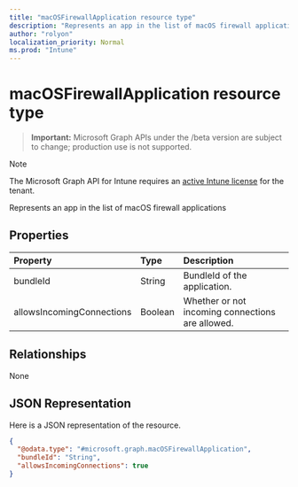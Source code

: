 ```yaml
---
title: "macOSFirewallApplication resource type"
description: "Represents an app in the list of macOS firewall applications"
author: "rolyon"
localization_priority: Normal
ms.prod: "Intune"
---
```


# macOSFirewallApplication resource type

> **Important:** Microsoft Graph APIs under the /beta version are subject to change; production use is not supported.

> [!NOTE]
> The Microsoft Graph API for Intune requires an [active Intune license](https://go.microsoft.com/fwlink/?linkid=839381) for the tenant.

Represents an app in the list of macOS firewall applications

## Properties
|Property|Type|Description|
|:---|:---|:---|
|bundleId|String|BundleId of the application.|
|allowsIncomingConnections|Boolean|Whether or not incoming connections are allowed.|

## Relationships
None

## JSON Representation
Here is a JSON representation of the resource.
<!-- {
  "blockType": "resource",
  "@odata.type": "microsoft.graph.macOSFirewallApplication"
}
-->
``` json
{
  "@odata.type": "#microsoft.graph.macOSFirewallApplication",
  "bundleId": "String",
  "allowsIncomingConnections": true
}
```





